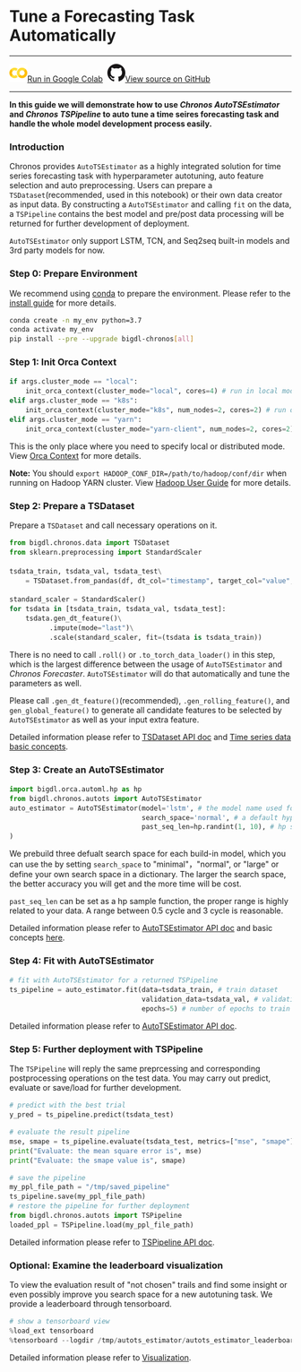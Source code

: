 # Tune a Forecasting Task Automatically

---

![](../../../../image/colab_logo_32px.png)[Run in Google Colab][chronos_autots_nyc_taxi_colab] &nbsp;![](../../../../image/GitHub-Mark-32px.png)[View source on GitHub][chronos_autots_nyc_taxi]

---

**In this guide we will demonstrate how to use _Chronos AutoTSEstimator_ and _Chronos TSPipeline_ to auto tune a time seires forecasting task and handle the whole model development process easily.**

### **Introduction**

Chronos provides `AutoTSEstimator` as a highly integrated solution for time series forecasting task with hyperparameter autotuning, auto feature selection and auto preprocessing. Users can prepare a `TSDataset`(recommended, used in this notebook) or their own data creator as input data. By constructing a `AutoTSEstimator` and calling `fit` on the data, a `TSPipeline` contains the best model and pre/post data processing will be returned for further development of deployment.

`AutoTSEstimator` only support LSTM, TCN, and Seq2seq built-in models and 3rd party models for now.

### **Step 0: Prepare Environment**

We recommend using [conda](https://docs.conda.io/projects/conda/en/latest/user-guide/install/) to prepare the environment. Please refer to the [install guide](../Overview/chronos.html#install) for more details.

```bash
conda create -n my_env python=3.7
conda activate my_env
pip install --pre --upgrade bigdl-chronos[all]
```

### **Step 1: Init Orca Context**
```python
if args.cluster_mode == "local":
    init_orca_context(cluster_mode="local", cores=4) # run in local mode
elif args.cluster_mode == "k8s":
    init_orca_context(cluster_mode="k8s", num_nodes=2, cores=2) # run on K8s cluster
elif args.cluster_mode == "yarn":
    init_orca_context(cluster_mode="yarn-client", num_nodes=2, cores=2) # run on Hadoop YARN cluster
```
This is the only place where you need to specify local or distributed mode. View [Orca Context](../../Orca/Overview/orca-context.md) for more details.

**Note:** You should `export HADOOP_CONF_DIR=/path/to/hadoop/conf/dir` when running on Hadoop YARN cluster. View [Hadoop User Guide](../../UserGuide/hadoop.md) for more details.

### **Step 2: Prepare a TSDataset**
Prepare a `TSDataset` and call necessary operations on it.
```python
from bigdl.chronos.data import TSDataset
from sklearn.preprocessing import StandardScaler

tsdata_train, tsdata_val, tsdata_test\
    = TSDataset.from_pandas(df, dt_col="timestamp", target_col="value", with_split=True, val_ratio=0.1, test_ratio=0.1)

standard_scaler = StandardScaler()
for tsdata in [tsdata_train, tsdata_val, tsdata_test]:
    tsdata.gen_dt_feature()\
          .impute(mode="last")\
          .scale(standard_scaler, fit=(tsdata is tsdata_train))
```
There is no need to call `.roll()` or `.to_torch_data_loader()` in this step, which is the largest difference between the usage of `AutoTSEstimator` and _Chronos Forecaster_. `AutoTSEstimator` will do that automatically and tune the parameters as well.

Please call `.gen_dt_feature()`(recommended), `.gen_rolling_feature()`, and `gen_global_feature()` to generate all candidate features to be selected by `AutoTSEstimator` as well as your input extra feature.

Detailed information please refer to [TSDataset API doc](../../PythonAPI/Chronos/tsdataset.html) and [Time series data basic concepts](../Overview/data_processing_feature_engineering.html).

### **Step 3: Create an AutoTSEstimator**

```python
import bigdl.orca.automl.hp as hp
from bigdl.chronos.autots import AutoTSEstimator
auto_estimator = AutoTSEstimator(model='lstm', # the model name used for training
                                 search_space='normal', # a default hyper parameter search space
                                 past_seq_len=hp.randint(1, 10), # hp sampling function of past_seq_len for auto-tuning
) 
```
We prebuild three defualt search space for each build-in model, which you can use the by setting `search_space` to "minimal"，"normal", or "large" or define your own search space in a dictionary. The larger the search space, the better accuracy you will get and the more time will be cost.

`past_seq_len` can be set as a hp sample function, the proper range is highly related to your data. A range between 0.5 cycle and 3 cycle is reasonable.

Detailed information please refer to [AutoTSEstimator API doc](../../PythonAPI/Chronos/autotsestimator.html#autotsestimator) and basic concepts [here](../Overview/forecasting.html#use-autots-pipeline).

### **Step 4: Fit with AutoTSEstimator**
```python
# fit with AutoTSEstimator for a returned TSPipeline
ts_pipeline = auto_estimator.fit(data=tsdata_train, # train dataset
                                 validation_data=tsdata_val, # validation dataset
                                 epochs=5) # number of epochs to train in each trial
```
Detailed information please refer to [AutoTSEstimator API doc](../../PythonAPI/Chronos/autotsestimator.html#autotsestimator).
### **Step 5: Further deployment with TSPipeline**
The `TSPipeline` will reply the same preprcessing and corresponding postprocessing operations on the test data. You may carry out predict, evaluate or save/load for further development.
```python
# predict with the best trial
y_pred = ts_pipeline.predict(tsdata_test)
```

```python
# evaluate the result pipeline
mse, smape = ts_pipeline.evaluate(tsdata_test, metrics=["mse", "smape"])
print("Evaluate: the mean square error is", mse)
print("Evaluate: the smape value is", smape)
```

```python
# save the pipeline
my_ppl_file_path = "/tmp/saved_pipeline"
ts_pipeline.save(my_ppl_file_path)
# restore the pipeline for further deployment
from bigdl.chronos.autots import TSPipeline
loaded_ppl = TSPipeline.load(my_ppl_file_path)
```
Detailed information please refer to [TSPipeline API doc](../../PythonAPI/Chronos/tsdataset.html).

### **Optional: Examine the leaderboard visualization**
To view the evaluation result of "not chosen" trails and find some insight or even possibly improve you search space for a new autotuning task. We provide a leaderboard through tensorboard.
```python
# show a tensorboard view
%load_ext tensorboard
%tensorboard --logdir /tmp/autots_estimator/autots_estimator_leaderboard/
```
Detailed information please refer to [Visualization](../Overview/useful_functionalities.html#automl-visualization).

[chronos_autots_nyc_taxi_colab]: <https://colab.research.google.com/github/intel-analytics/BigDL/blob/main/python/chronos/colab-notebook/chronos_autots_nyc_taxi.ipynb>
[chronos_autots_nyc_taxi]: <https://github.com/intel-analytics/BigDL/blob/main/python/chronos/colab-notebook/chronos_autots_nyc_taxi.ipynb>